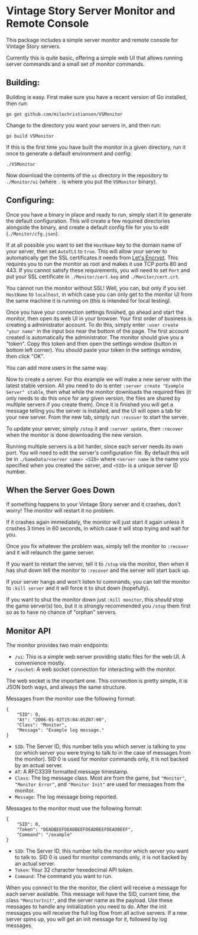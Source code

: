 
Vintage Story Server Monitor and Remote Console
=======================================================================================================================

This package includes a simple server monitor and remote console for Vintage Story servers.

Currently this is quite basic, offering a simple web UI that allows running server commands and a small set of monitor
commands.


Building:
-----------------------------------------------------------------------------------------------------------------------

Building is easy. First make sure you have a recent version of Go installed, then run:

	go get github.com/milochristiansen/VSMonitor

Change to the directory you want your servers in, and then run:

	go build VSMonitor

If this is the first time you have built the monitor in a given directory, run it once to generate a default environment
and config:

	./VSMonitor

Now download the contents of the `ui` directory in the repository to `./Monitor/ui` (where `.` is where you put the
`VSMonitor` binary).


Configuring:
-----------------------------------------------------------------------------------------------------------------------

Once you have a binary in place and ready to run, simply start it to generate the default configuration. This will create
a few required directories alongside the binary, and create a default config file for you to edit (`./Monitor/cfg.json`).

If at all possible you want to set the `HostName` key to the domain name of your server, then set `AutoTLS` to `true`.
This will allow your server to automatically get the SSL certificates it needs from [Let's Encrypt](https://letsencrypt.org/).
This requires you to run the monitor as root and makes it use TCP ports 80 and 443. If you cannot satisfy these
requirements, you will need to set `Port` and put your SSL certificate in `./Monitor/cert.key` and `./Monitor/cert.crt`.

You cannot run the monitor without SSL! Well, you can, but only if you set `HostName` to `localhost`, in which case you
can only get to the monitor UI from the same machine it is running on (this is intended for local testing).

Once you have your connection settings finished, go ahead and start the monitor, then open its web UI in your browser.
Your first order of business is creating a administrator account. To do this, simply enter `:user create "your name"`
in the input box near the bottom of the page. The first account created is automatically the administrator. The monitor
should give you a "token". Copy this token and then open the settings window (button in bottom left corner). You should
paste your token in the settings window, then click "OK".

You can add more users in the same way.

Now to create a server. For this example we will make a new server with the latest stable version. All you need to do
is enter `:server create "Example Server" stable`, then what while the monitor downloads the required files (it only
needs to do this once for any given version, the files are shared by multiple servers if you create them). Once it is
finished you will get a message telling you the server is installed, and the UI will open a tab for your new server.
From the new tab, simply run `:recover` to start the server.

To update your server, simply `/stop` it and `:server update`, then `:recover` when the monitor is done downloading
the new version.

Running multiple servers is a bit harder, since each server needs its own port. You will need to edit the server's
configuration file. By default this will be in `./GameData/<server name> <SID>` where `<server name` is the name you
specified when you created the server, and `<SID>` is a unique server ID number.


When the Server Goes Down
-----------------------------------------------------------------------------------------------------------------------

If something happens to your Vintage Story server and it crashes, don't worry! The monitor will restart it no problem.

If it crashes again immediately, the monitor will just start it again unless it crashes 3 times in 60 seconds, in which
case it will stop trying and wait for you.

Once you fix whatever the problem was, simply tell the monitor to `:recover` and it will relaunch the game server.

If you want to restart the server, tell it to `/stop` via the monitor, then when it has shut down tell the monitor to
`:recover` and the server will start back up.

If your server hangs and won't listen to commands, you can tell the monitor to `:kill server` and it will force it to
shut down (hopefully).

If you want to shut the monitor down just `:kill monitor`, this *should* stop the game server(s) too, but it is strongly
recommended you `/stop` them first so as to have no chance of "orphan" servers.


Monitor API
-----------------------------------------------------------------------------------------------------------------------

The monitor provides two main endpoints:

* `/ui`: This is a simple web server providing static files for the web UI. A convenience mostly.
* `/socket`: A web socket connection for interacting with the monitor.

The web socket is the important one. This connection is pretty simple, it is JSON both ways, and always the same structure.

Messages from the monitor use the following format:

	{
		"SID": 0,
		"At": "2006-01-02T15:04:05Z07:00",
		"Class": "Monitor",
		"Message": "Example log message."
	}

* `SID`: The Server ID, this number tells you which server is talking to you (or which server you were trying to talk
  to in the case of messages from the monitor). SID 0 is used for monitor commands only, it is not backed by an actual
  server.
* `AT`: A RFC3339 formatted message timestamp.
* `Class`: The log message class. Most are from the game, but `"Monitor"`, `"Monitor Error"`, and `"Monitor Init"` are
  used for messages from the monitor.
* `Message`: The log message being reported.

Messages to the monitor must use the following format:

	{
		"SID": 0,
		"Token": "DEADBEEFDEADBEEFDEADBEEFDEADBEEF",
		"Command": "/example"
	}

* `SID`: The Server ID, this number tells the monitor which server you want to talk to. SID 0 is used for monitor
  commands only, it is not backed by an actual server.
* `Token`: Your 32 character hexedecimal API token.
* `Command`: The command you want to run.

When you connect to the the monitor, the client will receive a message for each server available. This message will have
the SID, current time, the class `"MonitorInit"`, and the server name as the payload. Use these messages to handle any
initialization you need to do. After the init messages you will receive the full log flow from all active servers. If
a new server spins up, you will get an init message for it, followed by log messages.
